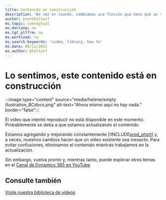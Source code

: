 ```yaml
---
title: Contenido en construcción
description: 'De vez en cuando, cambiamos una función que hace que un vídeo sea engañoso, por lo que eliminamos el vídeo mientras actualizamos el contenido.'
author: brentholtorf
ms.topic: conceptual
ms.devlang: na
ms.tgt_pltfrm: na
ms.workload: na
ms.search.keywords: 'video, library, how to'
ms.date: 06/11/2021
ms.author: bholtorf
---
```


# Lo sentimos, este contenido está en construcción

:::image type="content" source="media/helene/empty illustration_BCdocs.png" alt-text="Ahora mismo aquí no hay nada." border="false":::

El vídeo que intentó reproducir no está disponible en este momento. Probablemente se deba a que estamos actualizando el contenido.

Estamos agregando y mejorando constantemente [!INCLUDE[prod_short](includes/prod_short.md)] y, a veces, nuestros cambios hacen que un vídeo existente sea inexacto. Para evitar confusiones, eliminamos el contenido mientras trabajamos en la actualización.

Sin embargo, vuelva pronto y, mientras tanto, puede explorar otros temas en el [Canal de Dynamics 365 en YouTube](https://www.youtube.com/playlist?list=PLcakwueIHoT-wVFPKUtmxlqcG1kJ0oqq4).

## Consulte también
[Visite nuestra biblioteca de vídeos](across-videos.md)

 
